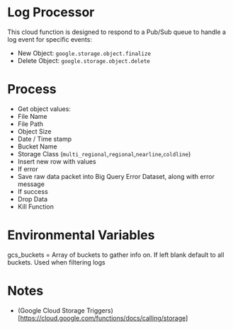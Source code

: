 # Log Processor

This cloud function is designed to respond to a Pub/Sub queue to handle a log event for specific events:
* New Object: `google.storage.object.finalize`
* Delete Object: `google.storage.object.delete`

# Process
- Get object values:
 - File Name
 - File Path
 - Object Size
 - Date / Time stamp
 - Bucket Name
 - Storage Class (`multi_regional`,`regional`,`nearline`,`coldline`)
- Insert new row with values
- If error
 - Save raw data packet into Big Query Error Dataset, along with error message
- If success
 - Drop Data
 - Kill Function

# Environmental Variables
gcs_buckets = Array of buckets to gather info on. If left blank default to all buckets. Used when filtering logs


# Notes
* (Google Cloud Storage Triggers)[https://cloud.google.com/functions/docs/calling/storage]
